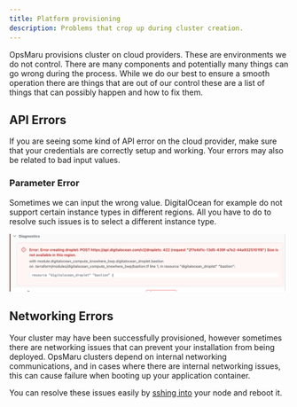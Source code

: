 ```yaml
---
title: Platform provisioning
description: Problems that crop up during cluster creation.
---
```


OpsMaru provisions cluster on cloud providers. These are environments we do not control. There are many components and potentially many things can go wrong during the process. While we do our best to ensure a smooth operation there are things that are out of our control these are a list of things that can possibly happen and how to fix them.

## API Errors

If you are seeing some kind of API error on the cloud provider, make sure that your credentials are correctly setup and working. Your errors may also be related to bad input values.

### Parameter Error

Sometimes we can input the wrong value. DigitalOcean for example do not support certain instance types in different regions. All you have to do to resolve such issues is to select a different instance type.

![parameter error](../../../assets/trouble-shooting/digitalocean-bastion-size-error.png)

## Networking Errors

Your cluster may have been successfully provisioned, however sometimes there are networking issues that can prevent your installation from being deployed. OpsMaru clusters depend on internal networking communications, and in cases where there are internal networking issues, this can cause failure when booting up your application container.

You can resolve these issues easily by [sshing into](/docs/infrastructure/accessing-your-cluster/) your node and reboot it.




